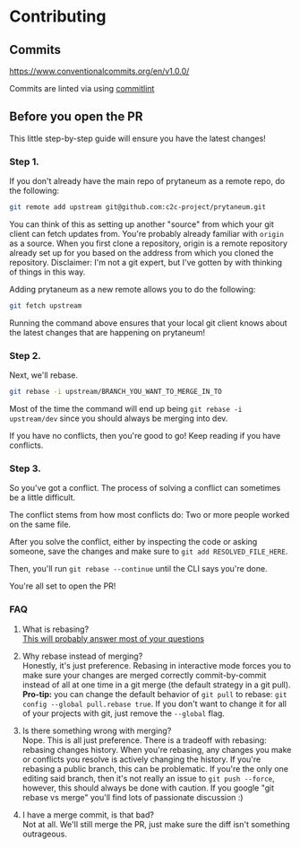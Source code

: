 # Contributing

## Commits

https://www.conventionalcommits.org/en/v1.0.0/

Commits are linted via using [commitlint](https://github.com/conventional-changelog/commitlint)

## Before you open the PR

This little step-by-step guide will ensure you have the latest changes!

### Step 1.

If you don't already have the main repo of prytaneum as a remote repo, do the following:

```bash
git remote add upstream git@github.com:c2c-project/prytaneum.git
```

You can think of this as setting up another "source" from which your git client can fetch updates from. You're probably already familiar with `origin` as a source. When you first clone a repository, origin is a remote repository already set up for you based on the address from which you cloned the repository. Disclaimer: I'm not a git expert, but I've gotten by with thinking of things in this way.

Adding prytaneum as a new remote allows you to do the following:

```bash
git fetch upstream
```

Running the command above ensures that your local git client knows about the latest changes that are happening on prytaneum!

### Step 2.

Next, we'll rebase.

```bash
git rebase -i upstream/BRANCH_YOU_WANT_TO_MERGE_IN_TO
```

Most of the time the command will end up being `git rebase -i upstream/dev` since you should always be merging into dev.

If you have no conflicts, then you're good to go! Keep reading if you have conflicts.

### Step 3.

So you've got a conflict. The process of solving a conflict can sometimes be a little difficult.

The conflict stems from how most conflicts do: Two or more people worked on the same file.

After you solve the conflict, either by inspecting the code or asking someone, save the changes and make sure to `git add RESOLVED_FILE_HERE`.

Then, you'll run `git rebase --continue` until the CLI says you're done.

You're all set to open the PR!

### FAQ

1. What is rebasing?   
[This will probably answer most of your questions](https://www.atlassian.com/git/tutorials/rewriting-history/git-rebase)

2. Why rebase instead of merging?   
Honestly, it's just preference. Rebasing in interactive mode forces you to make sure your changes are merged correctly commit-by-commit instead of all at one time in a git merge (the default strategy in a git pull). __Pro-tip:__ you can change the default behavior of `git pull` to rebase: `git config --global pull.rebase true`.  If you don't want to change it for all of your projects with git, just remove the `--global` flag.

3. Is there something wrong with merging?   
Nope. This is all just preference. There is a tradeoff with rebasing: rebasing changes history. When you're rebasing, any changes you make or conflicts you resolve is actively changing the history. If you're rebasing a public branch, this can be problematic. If you're the only one editing said branch, then it's not really an issue to `git push --force`, however, this should always be done with caution. If you google "git rebase vs merge" you'll find lots of passionate discussion :)

4. I have a merge commit, is that bad?  
Not at all.  We'll still merge the PR, just make sure the diff isn't something outrageous.

